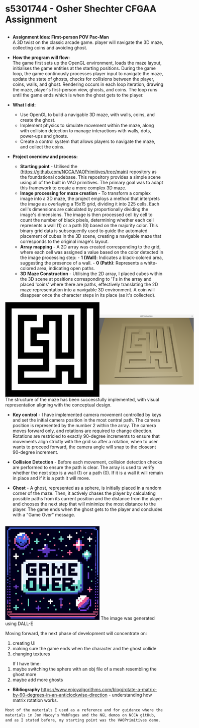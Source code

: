 # s5301744 - Osher Shechter CFGAA Assignment

##
- **Assignment Idea: First-person POV Pac-Man**     
    A 3D twist on the classic arcade game. player will navigate the 3D maze, collecting coins and avoiding ghost.

- **How the program will flow:**  
The game first sets up the OpenGL environment, loads the maze layout, initialises the game entities at the starting positions. During the game loop, the game continously processes player input to navigate the maze, update the state of ghosts, checks for collisions between the player, coins, walls, and ghost. Rendering occurs in each loop iteration, drawing the maze, player's first-person view, ghosts, and coins. The loop runs until the game ends which is when the ghost gets to the player.

- **What I did:**
    - Use OpenGL to build a navigable 3D maze, with walls, coins, and create the ghost.
    - Implement physics to simulate movement within the maze, along with collision detection to manage interactions with walls, dots, power-ups and ghosts.
    - Create a control system that allows players to navigate the maze, and collect the coins.


- **Project overview and process:**
    - **Starting point** - Utilised the (https://github.com/NCCA/VAOPrimitives/tree/main) repository as the foundational codebase. This repository provides a simple scene using all of the built in VAO primitives. The primary goal was to adapt this framework to create a more complex 3D maze.
    - **Image processing for maze creation** - To transform a complex image into a 3D maze, the project employs a method that interprets the image as overlaying a 15x15 grid, dividing it into 225 cells. Each cell's dimensions are calculated by proportionally dividing the image's dimensions. The image is then processed cell by cell to count the number of black pixels, determining whether each cell represents a wall (1) or a path (0) based on the majority color. This binary grid data is subsequently used to guide the automated placement of cubes in the 3D scene, creating a navigable maze that corresponds to the original image's layout.
    - **Array mapping** - A 2D array was created corresponding to the grid, where each cell was assigned a value based on the color detected in the image processing step:
                            - **1 (Wall)**: Indicates a black-colored area, suggesting the presence of a wall.
                            - **0 (Path)**: Represents a white-colored area, indicating open paths.
    - **3D Maze Construction** - Utilising the 2D array, I placed cubes within the 3D scene at positions corresponding to '1's in the array and placed 'coins' where there are paths, effectively translating the 2D maze representation into a navigable 3D environment. A coin will disappear once the character steps in its place (as it's collected).

<div style="display: flex; justify-content: space-around; align-items: center;">
  <img src="https://github.com/NCCA/cfgaa24programingassignment-Oshersh15/blob/main/image/Maze.png" alt="Maze Image 1" width="300"/>
  <img src="https://github.com/NCCA/cfgaa24programingassignment-Oshersh15/blob/main/image/mazeScreenshot.png" alt="Maze Image 2" width="300"/>
</div>
 The structure of the maze has been successfully implemented, with visual representation aligning with the conceptual design. 
 
   - **Key control** - I have implemented camera movement controlled by keys and set the initial camera position in the most central path. The camera position is represented by the number 2 within the array. The camera moves forward only, and rotations are required to change direction. Rotations are restricled to exactly 90-degree increments to ensure that movements align strictly with the grid so after a rotation, when to user wants to proceed forward, the camera angle will snap to the closesnt 90-degree increment.

 - **Collision Detection** - Before each movement, collision detection checks are performed to ensure the path is clear. The array is used to verify whether the next step  is a wall (1) or a path (0). If it is a wall it will remain in place and if it is a path it will move.

 - **Ghost** - A ghost, represented as a sphere, is initially placed in a random corner of the maze. Then, it actively chases the player by calculating possible paths from its current position and the distance from the player and chooses the next step that will minimize the most distance to the player. The game ends when the ghost gets to the player and concludes with a "Game Over" message. 

    <div style="display: flex; justify-content: space-around; align-items: center;">
  <img src="https://github.com/NCCA/cfgaa24programingassignment-Oshersh15/blob/main/image/game.jpg" alt="Maze Image 1" width="300"/>
  The image was generated using DALL-E

 Moving forward, the next phase of development will concentrate on:<ol> 
    <li>creating UI</li> 
    <li>making sure the game ends when the character and the ghost collide</li>
    <li> changing textures</li> </ol>
    <ol>
    If I have time: 
    <li>maybe switching the sphere with an obj file of a mesh resembling the ghost more</li>
    <li>maybe add more ghosts</li>
    </ol>

   - **Bibliography**
    https://www.enjoyalgorithms.com/blog/rotate-a-matrix-by-90-degrees-in-an-anticlockwise-direction - understanding how matrix rotation works.

    Most of the materials I used as a reference and for guidance where the materials in Jon Macey's WebPages and the NGL demos on NCCA gitHub, and as I stated before, my starting point was the VAOPrimitives demo.



